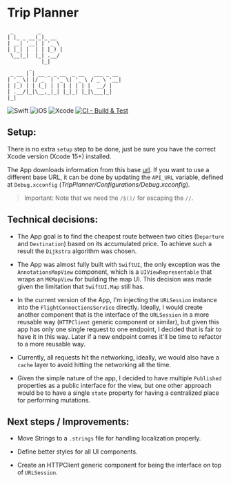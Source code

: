 # Trip Planner
```
 _        _        
| |_ _ __(_)_ __   
| __| '__| | '_ \  
| |_| |  | | |_) | 
 \__|_|  |_| .__/  
           |_|     
       _                             
 _ __ | | __ _ _ __  _ __   ___ _ __ 
| '_ \| |/ _` | '_ \| '_ \ / _ \ '__|
| |_) | | (_| | | | | | | |  __/ |   
| .__/|_|\__,_|_| |_|_| |_|\___|_|   
|_| 
```
![Swift](https://img.shields.io/badge/Swift-5.9-orange) ![iOS](https://img.shields.io/badge/iOS-16+-cyan) ![Xcode](https://img.shields.io/badge/Xcode-15+-blue) [![CI - Build & Test](https://github.com/brenovaladao/trip-planner/actions/workflows/CI.yml/badge.svg)](https://github.com/brenovaladao/trip-planner/actions/workflows/CI.yml)


## Setup:

There is no extra `setup` step to be done, just be sure you have the correct Xcode version (Xcode 15+) installed.

The App downloads information from this base [url](https://raw.githubusercontent.com/TuiMobilityHub/ios-code-challenge/master/connections.json). If you want to use a different base URL, it can be done by updating the `API_URL` variable, defined at `Debug.xcconfig` (_TripPlanner/Configurations/Debug.xcconfig_). 
>  Important: Note that we need the `/$()/` for escaping the `//`.

## Technical decisions:
- The App goal is to find the cheapest route between two cities (`Departure` and `Destination`) based on its accumulated price. To achieve such a result the `Dijkstra` algorithm was chosen.

- The App was almost fully built with `SwiftUI`, the only exception was the `AnnotationsMapView` component, which is a `UIViewRepresentable` that wraps an `MKMapView` for building the map UI. This decision was made given the limitation that `SwiftUI.Map` still has.

- In the current version of the App, I'm injecting the `URLSession` instance into the `FlightConnectionsService` directly. Ideally, I would create another component that is the interface of the `URLSession` in a more reusable way (`HTTPClient` generic component or similar), but given this app has only one single request to one endpoint, I decided that is fair to have it in this way. Later if a new endpoint comes it'll be time to refactor to a more reusable way.

- Currently, all requests hit the networking, ideally, we would also have a `cache` layer to avoid hitting the networking all the time.

- Given the simple nature of the app, I decided to have multiple `Published` properties as a public interface for the view, but one other approach would be to have a single `state` property for having a centralized place for performing mutations.

## Next steps / Improvements:

- Move Strings to a `.strings` file for handling localization properly.

- Define better styles for all UI components.

- Create an HTTPClient generic component for being the interface on top of `URLSession`.
